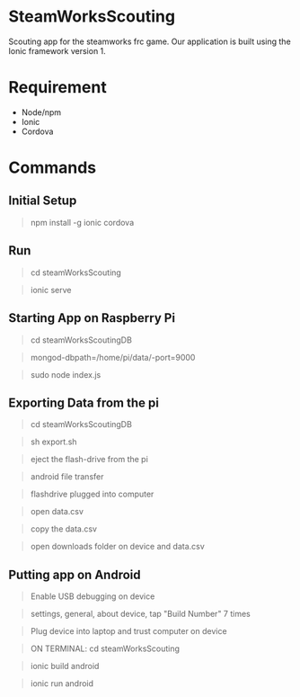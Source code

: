 # SteamWorksScouting
Scouting app for the steamworks frc game. Our application is built using the Ionic framework version 1.

# Requirement 
* Node/npm
* Ionic
* Cordova

# Commands
## Initial Setup
> npm install -g ionic cordova

## Run
> cd steamWorksScouting


> ionic serve

## Starting App on Raspberry Pi
> cd steamWorksScoutingDB


> mongod-dbpath=/home/pi/data/-port=9000


> sudo node index.js

## Exporting Data from the pi
> cd steamWorksScoutingDB


> sh export.sh


> eject the flash-drive from the pi


> android file transfer


> flashdrive plugged into computer 


> open data.csv


> copy the data.csv


> open downloads folder on device and data.csv

## Putting app on Android
> Enable USB debugging on device


> settings, general, about device, tap "Build Number" 7 times


> Plug device into laptop and trust computer on device


> ON TERMINAL:
> cd steamWorksScouting


> ionic build android


> ionic run android
